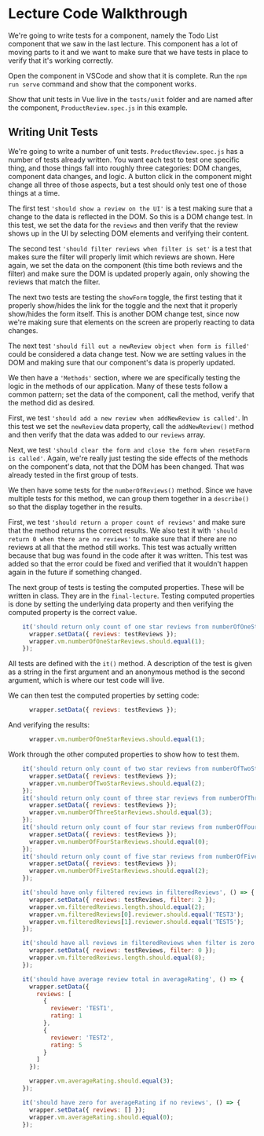 # Lecture Code Walkthrough

We're going to write tests for a component, namely the Todo List component that we saw in the last lecture. This component has a lot of moving parts to it and we want to make sure that we have tests in place to verify that it's working correctly.

Open the component in VSCode and show that it is complete. Run the `npm run serve` command and show that the component works.

Show that unit tests in Vue live in the `tests/unit` folder and are named after the component, `ProductReview.spec.js` in this example.

## Writing Unit Tests

We're going to write a number of unit tests. `ProductReview.spec.js` has a number of tests already written. You want each test to test one specific thing, and those things fall into roughly three categories: DOM changes, component data changes, and logic. A button click in the component might change all three of those aspects, but a test should only test one of those things at a time.

The first test `'should show a review on the UI'` is a test making sure that a change to the data is reflected in the DOM. So this is a DOM change test. In this test, we set the data for the `reviews` and then verify that the review shows up in the UI by selecting DOM elements and verifying their content.

The second test `'should filter reviews when filter is set'` is a test that makes sure the filter will properly limit which reviews are shown. Here again, we set the data on the component (this time both reviews and the filter) and make sure the DOM is updated properly again, only showing the reviews that match the filter.

The next two tests are testing the `showForm` toggle, the first testing that it properly show/hides the link for the toggle and the next that it properly show/hides the form itself. This is another DOM change test, since now we're making sure that elements on the screen are properly reacting to data changes.

The next test `'should fill out a newReview object when form is filled'` could be considered a data change test. Now we are setting values in the DOM and making sure that our component's data is properly updated.

We then have a `'Methods'` section, where we are specifically testing the logic in the methods of our application. Many of these tests follow a common pattern; set the data of the component, call the method, verify that the method did as desired.

First, we test `'should add a new review when addNewReview is called'`. In this test we set the `newReview` data property, call the `addNewReview()` method and then verify that the data was added to our `reviews` array.

Next, we test `'should clear the form and close the form when resetForm is called'`. Again, we're really just testing the side effects of the methods on the component's data, not that the DOM has been changed. That was already tested in the first group of tests.

We then have some tests for the `numberOfReviews()` method. Since we have multiple tests for this method, we can group them together in a `describe()` so that the display together in the results.

First, we test `'should return a proper count of reviews'` and make sure that the method returns the correct results. We also test it with `'should return 0 when there are no reviews'` to make sure that if there are no reviews at all that the method still works. This test was actually written because that bug was found in the code after it was written. This test was added so that the error could be fixed and verified that it wouldn't happen again in the future if something changed.

The next group of tests is testing the computed properties. These will be written in class. They are in the `final-lecture`. Testing computed properties is done by setting the underlying data property and then verifying the computed property is the correct value.

``` JavaScript
    it('should return only count of one star reviews from numberOfOneStarReviews', () => {
      wrapper.setData({ reviews: testReviews });
      wrapper.vm.numberOfOneStarReviews.should.equal(1);
    });
```

All tests are defined with the `it()` method. A description of the test is given as a string in the first argument and an anonymous method is the second argument, which is where our test code will live.

We can then test the computed properties by setting code:

``` javascript
      wrapper.setData({ reviews: testReviews });
```

And verifying the results:

``` javascript
      wrapper.vm.numberOfOneStarReviews.should.equal(1);
```

Work through the other computed properties to show how to test them.

``` javascript
    it('should return only count of two star reviews from numberOfTwoStarReviews', () => {
      wrapper.setData({ reviews: testReviews });
      wrapper.vm.numberOfTwoStarReviews.should.equal(2);
    });
    it('should return only count of three star reviews from numberOfThreeStarReviews', () => {
      wrapper.setData({ reviews: testReviews });
      wrapper.vm.numberOfThreeStarReviews.should.equal(3);
    });
    it('should return only count of four star reviews from numberOfFourStarReviews', () => {
      wrapper.setData({ reviews: testReviews });
      wrapper.vm.numberOfFourStarReviews.should.equal(0);
    });
    it('should return only count of five star reviews from numberOfFiveStarReviews', () => {
      wrapper.setData({ reviews: testReviews });
      wrapper.vm.numberOfFiveStarReviews.should.equal(2);
    });

    it('should have only filtered reviews in filteredReviews', () => {
      wrapper.setData({ reviews: testReviews, filter: 2 });
      wrapper.vm.filteredReviews.length.should.equal(2);
      wrapper.vm.filteredReviews[0].reviewer.should.equal('TEST3');
      wrapper.vm.filteredReviews[1].reviewer.should.equal('TEST5');
    });

    it('should have all reviews in filteredReviews when filter is zero', () => {
      wrapper.setData({ reviews: testReviews, filter: 0 });
      wrapper.vm.filteredReviews.length.should.equal(8);
    });

    it('should have average review total in averageRating', () => {
      wrapper.setData({
        reviews: [
          {
            reviewer: 'TEST1',
            rating: 1
          },
          {
            reviewer: 'TEST2',
            rating: 5
          }
        ]
      });

      wrapper.vm.averageRating.should.equal(3);
    });

    it('should have zero for averageRating if no reviews', () => {
      wrapper.setData({ reviews: [] });
      wrapper.vm.averageRating.should.equal(0);
    });
```